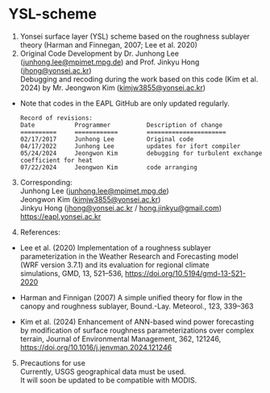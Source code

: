 # YSL-scheme

1. Yonsei surface layer (YSL) scheme based on the roughness sublayer theory (Harman and Finnegan, 2007; Lee et al. 2020)
2. Original Code Development by Dr. Junhong Lee (junhong.lee@mpimet.mpg.de) and Prof. Jinkyu Hong (jhong@yonsei.ac.kr)   
Debugging and recoding during the work based on this code (Kim et al. 2024) by Mr. Jeongwon Kim (kimjw3855@yonsei.ac.kr)
- Note that codes in the EAPL GitHub are only updated regularly.

      Record of revisions:
      Date           Programmer          Description of change
      ==========     ============        ======================
      02/17/2017     Junhong Lee         Original code
      04/17/2022     Junhong Lee         updates for ifort compiler
      05/24/2024     Jeongwon Kim        debugging for turbulent exchange coefficient for heat
      07/22/2024     Jeongwon Kim        code arranging

3. Corresponding:   
Junhong Lee (junhong.lee@mpimet.mpg.de)   
Jeongwon Kim (kimjw3855@yonsei.ac.kr)   
Jinkyu Hong (jhong@yonsei.ac.kr / hong.jinkyu@gmail.com)    
https://eapl.yonsei.ac.kr

   
4. References:   
- Lee et al. (2020) Implementation of a roughness sublayer    
parameterization in the Weather Research and Forecasting model    
(WRF version 3.7.1) and its evaluation for regional climate   
simulations, GMD, 13, 521–536, https://doi.org/10.5194/gmd-13-521-2020
   
- Harman and Finnigan (2007) A simple unified theory for flow in the   
canopy and roughness sublayer, Bound.-Lay. Meteorol., 123, 339–363
   
- Kim et al. (2024) Enhancement of ANN-based wind power forecasting   
by modification of surface roughness parameterizations over complex   
terrain, Journal of Environmental Management, 362, 121246,   
https://doi.org/10.1016/j.jenvman.2024.121246

   
5. Precautions for use   
Currently, USGS geographical data must be used.   
It will soon be updated to be compatible with MODIS.
